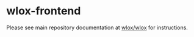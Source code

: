 wlox-frontend
=============

Please see main repository documentation at [wlox/wlox](http://www.github.com/wlox/wlox) for instructions.
